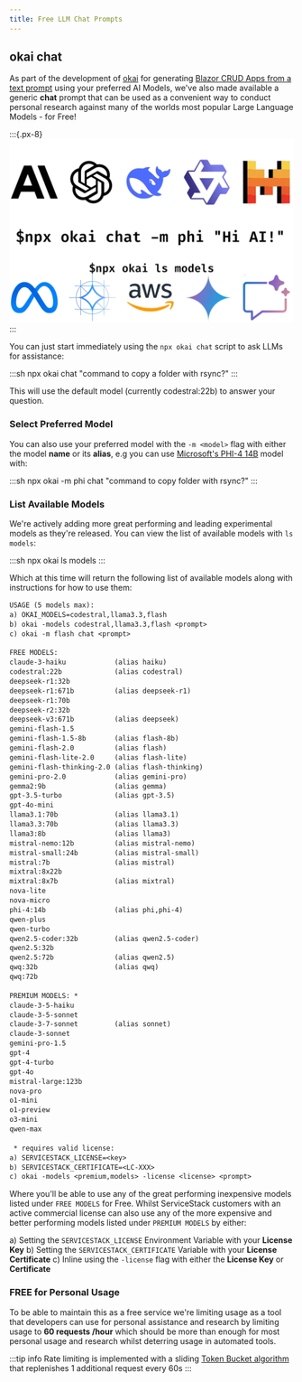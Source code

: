```yaml
---
title: Free LLM Chat Prompts
---
```


## okai chat

As part of the development of [okai](/autoquery/okai-models) for generating [Blazor CRUD Apps from a text prompt](/autoquery/text-to-blazor) using your preferred AI Models, we've also made available a generic **chat** prompt that can be used as a convenient way to conduct personal research against many of the worlds most popular Large Language Models - for Free!

:::{.px-8}
![](/img/pages/okai/okai-chat.webp)
:::

You can just start immediately using the `npx okai chat` script to ask LLMs for assistance:

:::sh
npx okai chat "command to copy a folder with rsync?"
:::

This will use the default model (currently codestral:22b) to answer your question.

### Select Preferred Model

You can also use your preferred model with the `-m <model>` flag with either the model **name** or its **alias**, e.g you can use 
[Microsoft's PHI-4 14B](https://techcommunity.microsoft.com/blog/aiplatformblog/introducing-phi-4-microsoft%E2%80%99s-newest-small-language-model-specializing-in-comple/4357090) 
model with:

:::sh
npx okai -m phi chat "command to copy folder with rsync?"
:::

### List Available Models

We're actively adding more great performing and leading experimental models as they're released. 
You can view the list of available models with `ls models`:

:::sh
npx okai ls models
:::

Which at this time will return the following list of available models along with instructions for how to use them:

```txt
USAGE (5 models max):
a) OKAI_MODELS=codestral,llama3.3,flash
b) okai -models codestral,llama3.3,flash <prompt>
c) okai -m flash chat <prompt>

FREE MODELS:
claude-3-haiku            (alias haiku)
codestral:22b             (alias codestral)
deepseek-r1:32b          
deepseek-r1:671b          (alias deepseek-r1)
deepseek-r1:70b          
deepseek-r2:32b          
deepseek-v3:671b          (alias deepseek)
gemini-flash-1.5         
gemini-flash-1.5-8b       (alias flash-8b)
gemini-flash-2.0          (alias flash)
gemini-flash-lite-2.0     (alias flash-lite)
gemini-flash-thinking-2.0 (alias flash-thinking)
gemini-pro-2.0            (alias gemini-pro)
gemma2:9b                 (alias gemma)
gpt-3.5-turbo             (alias gpt-3.5)
gpt-4o-mini              
llama3.1:70b              (alias llama3.1)
llama3.3:70b              (alias llama3.3)
llama3:8b                 (alias llama3)
mistral-nemo:12b          (alias mistral-nemo)
mistral-small:24b         (alias mistral-small)
mistral:7b                (alias mistral)
mixtral:8x22b            
mixtral:8x7b              (alias mixtral)
nova-lite                
nova-micro               
phi-4:14b                 (alias phi,phi-4)
qwen-plus                
qwen-turbo               
qwen2.5-coder:32b         (alias qwen2.5-coder)
qwen2.5:32b              
qwen2.5:72b               (alias qwen2.5)
qwq:32b                   (alias qwq)
qwq:72b                  

PREMIUM MODELS: *
claude-3-5-haiku         
claude-3-5-sonnet        
claude-3-7-sonnet         (alias sonnet)
claude-3-sonnet          
gemini-pro-1.5           
gpt-4                    
gpt-4-turbo              
gpt-4o                   
mistral-large:123b       
nova-pro                 
o1-mini                  
o1-preview               
o3-mini                  
qwen-max                 

 * requires valid license:
a) SERVICESTACK_LICENSE=<key>
b) SERVICESTACK_CERTIFICATE=<LC-XXX>
c) okai -models <premium,models> -license <license> <prompt>
```

Where you'll be able to use any of the great performing inexpensive models listed under `FREE MODELS` for Free.
Whilst ServiceStack customers with an active commercial license can also use any of the  more expensive
and better performing models listed under `PREMIUM MODELS` by either:

 a) Setting the `SERVICESTACK_LICENSE` Environment Variable with your **License Key**
 b) Setting the `SERVICESTACK_CERTIFICATE` Variable with your **License Certificate**
 c) Inline using the `-license` flag with either the **License Key** or **Certificate**

### FREE for Personal Usage

To be able to maintain this as a free service we're limiting usage as a tool that developers can use for personal
assistance and research by limiting usage to **60 requests /hour** which should be more than enough for most 
personal usage and research whilst deterring usage in automated tools.

:::tip info
Rate limiting is implemented with a sliding [Token Bucket algorithm](https://en.wikipedia.org/wiki/Token_bucket) that replenishes 1 additional request every 60s
:::